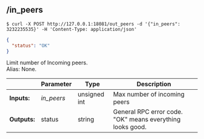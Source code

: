 ## **/in_peers**


```shell
$ curl -X POST http://127.0.0.1:18081/out_peers -d '{"in_peers": 3232235535}' -H 'Content-Type: application/json'
```
```json
{
  "status": "OK"
}
```
Limit number of Incoming peers.  
Alias: None.  

|             | Parameter  | Type         | Description
| ---         | ---        | ---          | ---
|**Inputs:**  | *in_peers* | unsigned int | Max number of incoming peers
|**Outputs:** | status     | string       | General RPC error code. "OK" means everything looks good.
